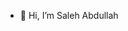 - 👋 Hi, I’m Saleh Abdullah 



<!---
octopusx7/octopusx7 is a ✨ special ✨ repository because its `README.md` (this file) appears on your GitHub profile.
You can click the Preview link to take a look at your changes.
--->
